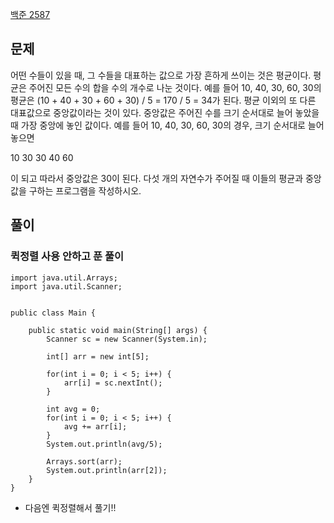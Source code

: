 [백준 2587](https://www.acmicpc.net/problem/2587)

## 문제
어떤 수들이 있을 때, 그 수들을 대표하는 값으로 가장 흔하게 쓰이는 것은 평균이다. 평균은 주어진 모든 수의 합을 수의 개수로 나눈 것이다. 예를 들어 10, 40, 30, 60, 30의 평균은 (10 + 40 + 30 + 60 + 30) / 5 = 170 / 5 = 34가 된다.
평균 이외의 또 다른 대표값으로 중앙값이라는 것이 있다. 중앙값은 주어진 수를 크기 순서대로 늘어 놓았을 때 가장 중앙에 놓인 값이다. 예를 들어 10, 40, 30, 60, 30의 경우, 크기 순서대로 늘어 놓으면

10 30 30 40 60

이 되고 따라서 중앙값은 30이 된다.
다섯 개의 자연수가 주어질 때 이들의 평균과 중앙값을 구하는 프로그램을 작성하시오.

## 풀이
### 퀵정렬 사용 안하고 푼 풀이
```
import java.util.Arrays;
import java.util.Scanner;


public class Main {

	public static void main(String[] args) {
		Scanner sc = new Scanner(System.in);
		
		int[] arr = new int[5];
		
		for(int i = 0; i < 5; i++) {
			arr[i] = sc.nextInt();
		}
		
		int avg = 0;
		for(int i = 0; i < 5; i++) {
			avg += arr[i];
		}
		System.out.println(avg/5);
		
		Arrays.sort(arr);
		System.out.println(arr[2]);
	}
}
```
- 다음엔 퀵정렬해서 풀기!!
